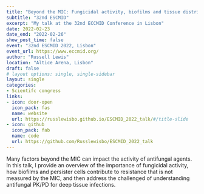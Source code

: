 ```yaml
---
title: "Beyond the MIC: Fungicidal activity, biofilms and tissue distribution"
subtitle: "32nd ESCMID"
excerpt: "My talk at the 32nd ECCMID Conference in Lisbon"
date: 2022-02-23
date_end: "2022-02-26"
show_post_time: false
event: "32nd ESCMID 2022, Lisbon"
event_url: https://www.eccmid.org/
author: "Russell Lewis"
location: "Altice Arena, Lisbon"
draft: false
# layout options: single, single-sidebar
layout: single
categories:
- Scientifc congress
links:
- icon: door-open
  icon_pack: fas
  name: website
  url: https://russlewisbo.github.io/ESCMID_2022_talk/#/title-slide
- icon: github
  icon_pack: fab
  name: code
  url: https://github.com/Russlewisbo/ESCMID_2022_talk
---
```


Many factors beyond the MIC can impact the activity of antifungal agents. In this talk, I provide an overview of the importance of fungicidal activity, how biofilms and persister cells contribute to resistance that is not measured by the MIC, and then address the challenged of understanding antifungal PK/PD for deep tissue infections.
